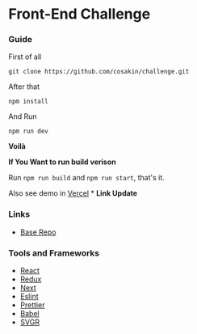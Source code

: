 # Front-End Challenge

### Guide

First of all

```
git clone https://github.com/cosakin/challenge.git
```

After that

```
npm install
```

And Run

```
npm run dev
```

**Voilà**

**If You Want to run build verison**

Run `npm run build` and `npm run start`, that's it.

Also see demo in [Vercel](https://challenge-cosakin.vercel.app/) \* **Link Update**

### Links

- [Base Repo](https://github.com/pankod/frontend-challenge)

### Tools and Frameworks

- [React](https://reactjs.org)
- [Redux](https://redux.js.org/)
- [Next](https://nextjs.org)
- [Eslint](https://eslint.org/)
- [Prettier](https://prettier.io/)
- [Babel](https://babeljs.io/)
- [SVGR](https://react-svgr.com/docs/cli/)
